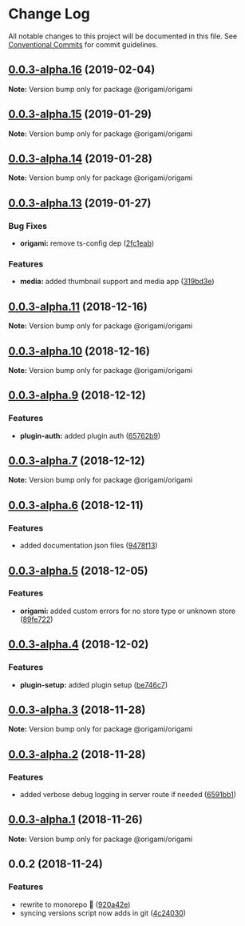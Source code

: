 # Change Log

All notable changes to this project will be documented in this file.
See [Conventional Commits](https://conventionalcommits.org) for commit guidelines.

## [0.0.3-alpha.16](https://github.com/origami-cms/core/tree/master/packages/origami/compare/v0.0.3-alpha.15...v0.0.3-alpha.16) (2019-02-04)

**Note:** Version bump only for package @origami/origami





## [0.0.3-alpha.15](https://github.com/origami-cms/core/tree/master/packages/origami/compare/v0.0.3-alpha.14...v0.0.3-alpha.15) (2019-01-29)

**Note:** Version bump only for package @origami/origami





## [0.0.3-alpha.14](https://github.com/origami-cms/core/tree/master/packages/origami/compare/v0.0.3-alpha.13...v0.0.3-alpha.14) (2019-01-28)

**Note:** Version bump only for package @origami/origami





## [0.0.3-alpha.13](https://github.com/origami-cms/core/tree/master/packages/origami/compare/v0.0.3-alpha.12...v0.0.3-alpha.13) (2019-01-27)


### Bug Fixes

* **origami:** remove ts-config dep ([2fc1eab](https://github.com/origami-cms/core/tree/master/packages/origami/commit/2fc1eab))


### Features

* **media:** added thumbnail support and media app ([319bd3e](https://github.com/origami-cms/core/tree/master/packages/origami/commit/319bd3e))





## [0.0.3-alpha.11](https://github.com/origami-cms/core/tree/master/packages/origami/compare/v0.0.3-alpha.10...v0.0.3-alpha.11) (2018-12-16)

**Note:** Version bump only for package @origami/origami





## [0.0.3-alpha.10](https://github.com/origami-cms/core/tree/master/packages/origami/compare/v0.0.3-alpha.9...v0.0.3-alpha.10) (2018-12-16)

**Note:** Version bump only for package @origami/origami





## [0.0.3-alpha.9](https://github.com/origami-cms/core/tree/master/packages/origami/compare/v0.0.3-alpha.8...v0.0.3-alpha.9) (2018-12-12)


### Features

* **plugin-auth:** added plugin auth ([65762b9](https://github.com/origami-cms/core/tree/master/packages/origami/commit/65762b9))





## [0.0.3-alpha.7](https://github.com/origami-cms/core/tree/master/packages/origami/compare/v0.0.3-alpha.6...v0.0.3-alpha.7) (2018-12-12)

**Note:** Version bump only for package @origami/origami





## [0.0.3-alpha.6](https://github.com/origami-cms/core/tree/master/packages/origami/compare/v0.0.3-alpha.5...v0.0.3-alpha.6) (2018-12-11)


### Features

* added documentation json files ([9478f13](https://github.com/origami-cms/core/tree/master/packages/origami/commit/9478f13))





## [0.0.3-alpha.5](https://github.com/origami-cms/core/tree/master/packages/origami/compare/v0.0.3-alpha.4...v0.0.3-alpha.5) (2018-12-05)


### Features

* **origami:** added custom errors for no store type or unknown store ([89fe722](https://github.com/origami-cms/core/tree/master/packages/origami/commit/89fe722))





## [0.0.3-alpha.4](https://github.com/origami-cms/core/tree/master/packages/origami/compare/v0.0.3-alpha.3...v0.0.3-alpha.4) (2018-12-02)


### Features

* **plugin-setup:** added plugin setup ([be746c7](https://github.com/origami-cms/core/tree/master/packages/origami/commit/be746c7))





## [0.0.3-alpha.3](https://github.com/origami-cms/core/tree/master/packages/origami/compare/v0.0.3-alpha.2...v0.0.3-alpha.3) (2018-11-28)

**Note:** Version bump only for package @origami/origami





## [0.0.3-alpha.2](https://github.com/origami-cms/core/tree/master/packages/origami/compare/v0.0.3-alpha.1...v0.0.3-alpha.2) (2018-11-28)


### Features

* added verbose debug logging in server route if needed ([6591bb1](https://github.com/origami-cms/core/tree/master/packages/origami/commit/6591bb1))





## [0.0.3-alpha.1](https://github.com/origami-cms/core/tree/master/packages/origami/compare/v0.0.3-alpha.0...v0.0.3-alpha.1) (2018-11-26)

**Note:** Version bump only for package @origami/origami





## 0.0.2 (2018-11-24)


### Features

* rewrite to monorepo 🎉 ([920a42e](https://github.com/origami-cms/core/tree/master/packages/origami/commit/920a42e))
* syncing versions script now adds in git ([4c24030](https://github.com/origami-cms/core/tree/master/packages/origami/commit/4c24030))

